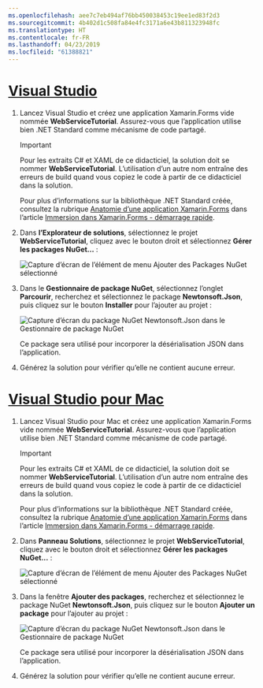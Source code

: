 ```yaml
---
ms.openlocfilehash: aee7c7eb494af76bb450038453c19ee1ed83f2d3
ms.sourcegitcommit: 4b402d1c508fa84e4fc3171a6e43b811323948fc
ms.translationtype: HT
ms.contentlocale: fr-FR
ms.lasthandoff: 04/23/2019
ms.locfileid: "61388821"
---
```

# <a name="visual-studiotabvswin"></a>[Visual Studio](#tab/vswin)

1. Lancez Visual Studio et créez une application Xamarin.Forms vide nommée **WebServiceTutorial**. Assurez-vous que l’application utilise bien .NET Standard comme mécanisme de code partagé.

    > [!IMPORTANT]
    > Pour les extraits C# et XAML de ce didacticiel, la solution doit se nommer **WebServiceTutorial**. L’utilisation d’un autre nom entraîne des erreurs de build quand vous copiez le code à partir de ce didacticiel dans la solution.

    Pour plus d’informations sur la bibliothèque .NET Standard créée, consultez la rubrique [Anatomie d’une application Xamarin.Forms](~/get-started/first-app/index.md) dans l’article [Immersion dans Xamarin.Forms - démarrage rapide](~/get-started/first-app/index.md).

1. Dans **l’Explorateur de solutions**, sélectionnez le projet **WebServiceTutorial**, cliquez avec le bouton droit et sélectionnez **Gérer les packages NuGet...**  :

    ![Capture d’écran de l’élément de menu Ajouter des Packages NuGet sélectionné](../images/vs/add-nuget-packages.png "Élément de menu Ajouter des Packages NuGet")

1. Dans le **Gestionnaire de package NuGet**, sélectionnez l’onglet **Parcourir**, recherchez et sélectionnez le package **Newtonsoft.Json**, puis cliquez sur le bouton **Installer** pour l’ajouter au projet :

    ![Capture d’écran du package NuGet Newtonsoft.Json dans le Gestionnaire de package NuGet](../images/vs/add-package.png "Package NuGet Newtonsoft.Json")

    Ce package sera utilisé pour incorporer la désérialisation JSON dans l’application.

1. Générez la solution pour vérifier qu’elle ne contient aucune erreur.

# <a name="visual-studio-for-mactabvsmac"></a>[Visual Studio pour Mac](#tab/vsmac)

1. Lancez Visual Studio pour Mac et créez une application Xamarin.Forms vide nommée **WebServiceTutorial**. Assurez-vous que l’application utilise bien .NET Standard comme mécanisme de code partagé.

    > [!IMPORTANT]
    > Pour les extraits C# et XAML de ce didacticiel, la solution doit se nommer **WebServiceTutorial**. L’utilisation d’un autre nom entraîne des erreurs de build quand vous copiez le code à partir de ce didacticiel dans la solution.

    Pour plus d’informations sur la bibliothèque .NET Standard créée, consultez la rubrique [Anatomie d’une application Xamarin.Forms](~/get-started/first-app/index.md) dans l’article [Immersion dans Xamarin.Forms - démarrage rapide](~/get-started/first-app/index.md).

1. Dans **Panneau Solutions**, sélectionnez le projet **WebServiceTutorial**, cliquez avec le bouton droit et sélectionnez **Gérer les packages NuGet...**  :

    ![Capture d’écran de l’élément de menu Ajouter des Packages NuGet sélectionné](../images/vsmac/add-nuget-packages.png "Élément de menu Ajouter des Packages NuGet")

1. Dans la fenêtre **Ajouter des packages**, recherchez et sélectionnez le package NuGet **Newtonsoft.Json**, puis cliquez sur le bouton **Ajouter un package** pour l’ajouter au projet :

    ![Capture d’écran du package NuGet Newtonsoft.Json dans le Gestionnaire de package NuGet](../images/vsmac/add-package.png "Package NuGet Newtonsoft.Json")

    Ce package sera utilisé pour incorporer la désérialisation JSON dans l’application.

1. Générez la solution pour vérifier qu’elle ne contient aucune erreur.
